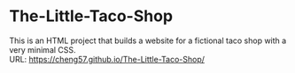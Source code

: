 # The-Little-Taco-Shop
This is an HTML project that builds a website for a fictional taco shop with a very minimal CSS.  
URL: https://cheng57.github.io/The-Little-Taco-Shop/
